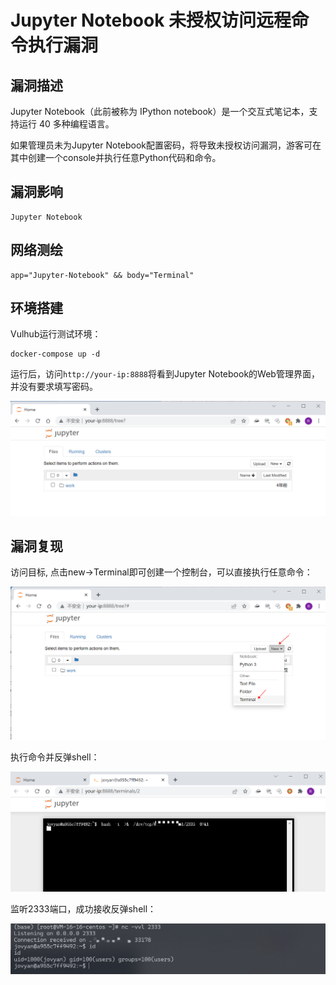 # Jupyter Notebook 未授权访问远程命令执行漏洞

## 漏洞描述

Jupyter Notebook（此前被称为 IPython notebook）是一个交互式笔记本，支持运行 40 多种编程语言。

如果管理员未为Jupyter Notebook配置密码，将导致未授权访问漏洞，游客可在其中创建一个console并执行任意Python代码和命令。

## 漏洞影响

```
Jupyter Notebook
```

## 网络测绘

```
app="Jupyter-Notebook" && body="Terminal"
```

## 环境搭建

Vulhub运行测试环境：

```
docker-compose up -d
```

运行后，访问`http://your-ip:8888`将看到Jupyter Notebook的Web管理界面，并没有要求填写密码。

![image-20220224195831711](./images/202202241958784.png)

## 漏洞复现

访问目标, 点击new→Terminal即可创建一个控制台，可以直接执行任意命令：

![image-20220224195857801](./images/202202241958870.png)

执行命令并反弹shell：

![image-20220224200055046](./images/202202242000102.png)

监听2333端口，成功接收反弹shell：

![image-20220224200143472](./images/202202242001536.png)
